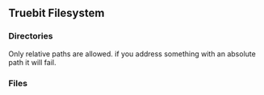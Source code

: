 ## Truebit Filesystem

### Directories
Only relative paths are allowed. if you address something with an absolute path it will fail.<br/>

### Files
